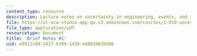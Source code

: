 ```yaml
---
content_type: resource
description: Lecture notes on uncertainty in engineering, events, and their probability.
file: https://ol-ocw-studio-app-qa.s3.amazonaws.com/courses/1-010-uncertainty-in-engineering-fall-2008/e9911c0d241f63991438ed891063b508_notes_01.pdf
file_type: application/pdf
resourcetype: Document
title: 'Brief Notes #1'
uid: e9911c0d-241f-6399-1438-ed891063b508
---
```

